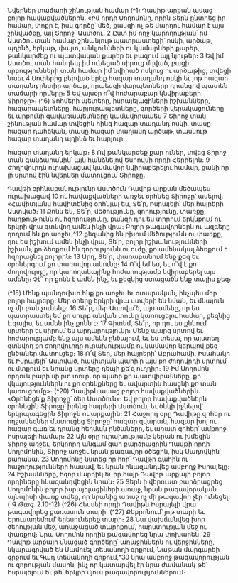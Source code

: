 
Նվերներ տաճարի շինության համար
(^1) Դավիթ արքան ասաց բոլոր հավաքվածներին. «Իմ որդի Սողոմոնը, որին Տերն ընտրեց իր համար, փոքր է, իսկ
գործը՝ մեծ, քանզի ոչ թե մարդու համար է այս շինվածքը, այլ Տիրոջ՝ Աստծու։ 2 Ըստ իմ ողջ կարողության՝ իմ Աստծու
տան համար շինանյութ պատրաստեցի՝ ոսկի, արծաթ, պղինձ, երկաթ, փայտ, անկյունների ու կամարների քարեր,
թանկարժեք ու պատվական քարեր եւ բազում այլ նյութեր։ 3 Եվ իմ Աստծու տան հանդեպ իմ ունեցած սիրուց մղված,
բացի սրբությունների տան համար իմ նվիրած ոսկուց ու արծաթից, տվեցի նաեւ 4 Սոփերից բերված երեք հազար
տաղանդ ոսկի եւ յոթ հազար տաղանդ ընտիր արծաթ, որպեսզի վարպետները դրանցով պատեն տաճարի որմերը։ 5 Եվ
այսօր ո՞վ հոժարաբար կնվիրաբերի Տիրոջը»։
(^6) Տոհմերի պետերը, իսրայելացիների իշխանները, հազարապետները, հարյուրապետները, գործերի
վերակացուները եւ արքունի գավառապետները կամավորապես 7 Տիրոջ տան շինության համար տվեցին հինգ հազար
տաղանդ ոսկի, տասը հազար դահեկան, տասը հազար տաղանդ արծաթ, տասնութ հազար տաղանդ պղինձ եւ հարյուր


հազար տաղանդ երկաթ։ 8 Ով թանկարժեք քար ուներ, տվեց Տիրոջ տան գանձարանին՝ այն հանձնելով Եսրովմի որդի
Հերիելին։ 9 Ժողովուրդն ուրախացավ կամավոր նվիրաբերելու համար, քանի որ լի սրտով էին նվերներ մատուցում
Տիրոջը։

Դավթի օրհնաբանությունը Աստծուն
Դավիթ արքան մեծապես ուրախացավ 10 ու հավաքվածների առջեւ օրհնեց Տիրոջը՝ ասելով. «Հավիտյանս
հավիտենից օրհնյալ ես, Տե՛ր, Իսրայելի՝ մեր հայրերի Աստված։ 11 Քոնն են, Տե՜ր, մեծությունը, զորությունը, փառքը,
հաղթությունն ու հզորությունը, քանզի դու ես տիրում երկնքում ու երկրի վրա գտնվող ամեն ինչի վրա։ Բոլոր
թագավորներն ու ազգերը դողում են քո առջեւ,^12 քեզանից են բխում մեծությունն ու փառքը, դու ես իշխում ամեն ինչի
վրա, Տե՛ր, բոլոր իշխանությունների իշխան, քո ձեռքում են զորությունն ու ուժը, քո ամենակալ ձեռքում է հզորացնել
բոլորին։ 13 Արդ, Տե՜ր, փառաբանում ենք քեզ եւ օրհներգում քո փառավոր անունը։ 14 Ո՞վ եմ ես, եւ ո՞վ է քո ժողովուրդը,
որ կարողանայինք հոժարությամբ նվիրաբերել այս ամենը։ Չէ՞ որ քոնն է ամեն ինչ, եւ քեզնից ստացածն ենք տալիս քեզ։

(^15) Մենք պանդուխտ ենք քո առջեւ եւ օտարական, ինչպես մեր բոլոր հայրերը։ Մեր օրերը երկրի վրա ստվերի են նման, եւ
մնայուն ոչ մի բան չունենք։ 16 Տե՜ր, մեր Աստվա՛ծ, այս ամենը, որ ես պատրաստել եմ քո սուրբ անվան տունը կառուցելու
համար, քեզնից է գալիս, եւ ամեն ինչ քոնն է։ 17 Գիտեմ, Տե՜ր, որ դու ես քննում սրտերը եւ սիրում ես արդարությունը։
Մենք պարզ սրտով եւ հոժարությամբ ենք այս ամենն ընծայում, եւ ես տեսա, որ այստեղ գտնվող քո ժողովուրդը
ուրախությամբ ու կամավոր կերպով քեզ ընծաներ մատուցեց։ 18 Ո՜վ Տեր, մեր հայրերի՝ Աբրահամի, Իսահակի եւ
Իսրայելի՛ Աստված, հավիտյան պահի՛ր այս քո ժողովրդի սրտում ու մտքում եւ նրանց սրտերը դեպի քե՛զ ուղղիր։ 19 Իմ
Սողոմոն որդուն բարի սի՛րտ տուր, որ պահի քո պատվիրանները, քո վկայություններն ու քո օրենքները եւ ավարտին
հասցնի քո տան կառուցումը»։
(^20) Դավիթն ասաց բոլոր հավաքվածներին. «Օրհնեցե՛ք Տիրոջը՝ ձեր Աստծուն»։ Եվ բոլոր հավաքվածներն օրհնեցին
Տիրոջը՝ իրենց հայրերի Աստծուն, եւ ծնկի իջնելով՝ երկրպագեցին Տիրոջն ու արքային։ 21 Հաջորդ օրը Դավիթը զոհեր ու
ողջակեզներ մատուցեց Տիրոջը՝ հազար զվարակ, հազար խոյ ու հազար գառ եւ դրանց հեղման ընծաները, եւ առատ
զոհեր՝ ամբողջ Իսրայելի համար։ 22 Այն օրը ուրախությամբ կերան ու խմեցին Տիրոջ առջեւ, երկրորդ անգամ գահ
բարձրացրին Դավթի որդի Սողոմոնին, Տիրոջ առջեւ նրան թագավոր օծեցին, իսկ Սադովկին՝ քահանա։ 23 Սողոմոնը
նստեց իր հոր՝ Դավթի գահին ու հաջողությունների հասավ, եւ նրան հնազանդվեց ամբողջ Իսրայելը։ 24 Իշխանները,
հզոր մարդիկ եւ իր հայր Դավիթ արքայի բոլոր որդիները հնազանդվեցին նրան։ 25 Տերն ի վերուստ բարձրացրեց
Սողոմոնին բոլոր իսրայելացիների առաջ, նրան թագավորական այնպիսի փառք տվեց, որ նրանից առաջ ոչ մի
թագավոր չէր ունեցել։
( _Գ Թագ_. 2.10-12)
(^26) Հեսսեի որդի Դավիթն Իսրայելի վրա թագավորեց քառասուն տարի. (^27) Քեբրոնում՝ յոթ տարի եւ Երուսաղեմում՝
երեսուներեք տարի։ 28 Նա վախճանվեց խոր ծերության մեջ, առաջացած տարիքում, հարստության մեջ ու փառքով։
Նրա Սողոմոն որդին թագավորեց նրա փոխարեն։ 29 Դավիթ արքայի մնացած գործերը՝ առաջիններն ու վերջինները,
նկարագրված են Սամուել տեսանողի գրքում, Նաթան մարգարեի գրքում եւ Գադ տեսանողի գրքում,^30 նրա ամբողջ
թագավորության ու զորության մասին, ինչ որ կատարվել էր նրա ժամանակ թե՛ Իսրայելում եւ թե՛ երկրի մյուս
թագավորություններում։

